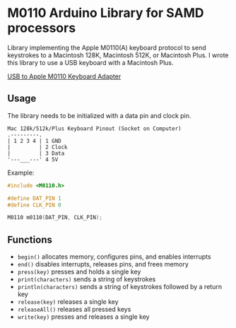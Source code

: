 # M0110 Arduino Library for SAMD processors

Library implementing the Apple M0110(A) keyboard protocol to send keystrokes to a Macintosh 128K, Macintosh 512K, or Macintosh Plus. I wrote this library to use a USB keyboard with a Macintosh Plus.

[USB to Apple M0110 Keyboard Adapter](https://zeropt.github.io/#project-macpluskbd)

## Usage

The library needs to be initialized with a data pin and clock pin.

```
Mac 128k/512k/Plus Keyboard Pinout (Socket on Computer)
.---------.
| 1 2 3 4 | 1 GND
|         | 2 Clock
|         | 3 Data
'---___---' 4 5V
```

Example:

```cpp
#include <M0110.h>

#define DAT_PIN 1
#define CLK_PIN 0

M0110 m0110(DAT_PIN, CLK_PIN);
```

## Functions

- `begin()` allocates memory, configures pins, and enables interrupts
- `end()` disables interrupts, releases pins, and frees memory
- `press(key)` presses and holds a single key
- `print(characters)` sends a string of keystrokes
- `println(characters)` sends a string of keystrokes followed by a return key
- `release(key)` releases a single key
- `releaseAll()` releases all pressed keys
- `write(key)` presses and releases a single key
